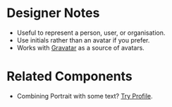 # Designer Notes
- Useful to represent a person, user, or organisation.
- Use initials rather than an avatar if you prefer.
- Works with [Gravatar](http://en.gravatar.com/) as a source of avatars.

# Related Components
- Combining Portrait with some text?  [Try Profile](/components/profile "Try Profile").